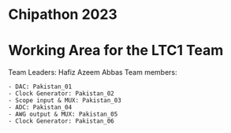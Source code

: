 # Chipathon 2023 
# Working Area for the LTC1 Team
Team Leaders: Hafiz Azeem Abbas
Team members:

    - DAC: Pakistan_01	
    - Clock Generator: Pakistan_02
    - Scope input & MUX: Pakistan_03
    - ADC: Pakistan_04	
    - AWG output & MUX: Pakistan_05	
    - Clock Generator: Pakistan_06

